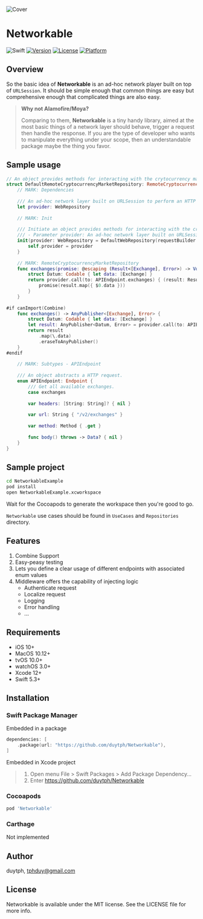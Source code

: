 ![Cover](Assets/Cover.png)

# Networkable

![Swift](https://github.com/duytph/Networkable/workflows/Swift/badge.svg)
[![Version](https://img.shields.io/cocoapods/v/Networkable.svg?style=flat)](https://cocoapods.org/pods/Networkable)
[![License](https://img.shields.io/cocoapods/l/Networkable.svg?style=flat)](https://cocoapods.org/pods/Networkable)
[![Platform](https://img.shields.io/cocoapods/p/Networkable.svg?style=flat)](https://cocoapods.org/pods/Networkable)

## Overview

So the basic idea of **Networkable** is an ad-hoc network player built on top of `URLSession`. It should be simple enough that common things are easy but comprehensive enough that complicated things are also easy.

>**Why not Alamofire/Moya?**
>
>Comparing to them, **Networkable** is a tiny handy library, aimed at the most basic things of a network layer should behave, trigger a request then handle the response.
>If you are the type of developer who wants to manipulate everything under your scope, then an understandable package maybe the thing you favor.

## Sample usage

```swift
// An object provides methods for interacting with the crytocurrency market data in the remote database.
struct DefaultRemoteCryptocurrencyMarketRepository: RemoteCryptocurrencyMarketRepository {
    // MARK: Dependencies
    
    /// An ad-hoc network layer built on URLSession to perform an HTTP request.
    let provider: WebRepository
    
    // MARK: Init
    
    /// Initiate an object provides methods for interacting with the crytocurrency market data in the remote database.
    /// - Parameter provider: An ad-hoc network layer built on URLSession to perform an HTTP request.
    init(provider: WebRepository = DefaultWebRepository(requestBuilder: URLRequestBuilder(baseURL: URL(string: "https://api.coincap.io")))) {
        self.provider = provider
    }
    
    // MARK: RemoteCryptocurrencyMarketRepository
    func exchanges(promise: @escaping (Result<[Exchange], Error>) -> Void) -> URLSessionDataTask? {
        struct Datum: Codable { let data: [Exchange] }
        return provider.call(to: APIEndpoint.exchanges) { (result: Result<Datum, Error>) in
            promise(result.map({ $0.data }))
        }
    }
    
#if canImport(Combine)
    func exchanges() -> AnyPublisher<[Exchange], Error> {
        struct Datum: Codable { let data: [Exchange] }
        let result: AnyPublisher<Datum, Error> = provider.call(to: APIEndpoint.exchanges)
        return result
            .map(\.data)
            .eraseToAnyPublisher()
    }
#endif
    
    // MARK: Subtypes - APIEndpoint
    
    /// An object abstracts a HTTP request.
    enum APIEndpoint: Endpoint {
        /// Get all available exchanges.
        case exchanges
        
        var headers: [String: String]? { nil }
        
        var url: String { "/v2/exchanges" }
        
        var method: Method { .get }
        
        func body() throws -> Data? { nil }
    }
}
```

## Sample project

```bash
cd NetworkableExample
pod install
open NetworkableExample.xcworkspace
```
 
 Wait for the Cocoapods to generate the workspace then you're good to go. 

`Networkable` use cases should be found in `UseCases` and `Repositories` directory.

## Features

1. Combine Support
2. Easy-peasy testing
3. Lets you define a clear usage of different endpoints with associated enum values
4. Middleware offers the capability of injecting logic
    - Authenticate request
    - Localize request
    - Logging
    - Error handling
    - ...

## Requirements
- iOS 10+
- MacOS 10.12+
- tvOS 10.0+
- watchOS 3.0+
- Xcode 12+
- Swift 5.3+

## Installation

### Swift Package Manager

Embedded in a package

```swift
dependencies: [
    .package(url: "https://github.com/duytph/Networkable"),
]
```

Embedded in Xcode project

> 1. Open menu File > Swift Packages > Add Package Dependency...
> 2. Enter https://github.com/duytph/Networkable

### Cocoapods

```ruby
pod 'Networkable'
```

### Carthage

Not implemented

## Author

duytph, tphduy@gmail.com

## License

Networkable is available under the MIT license. See the LICENSE file for more info.

